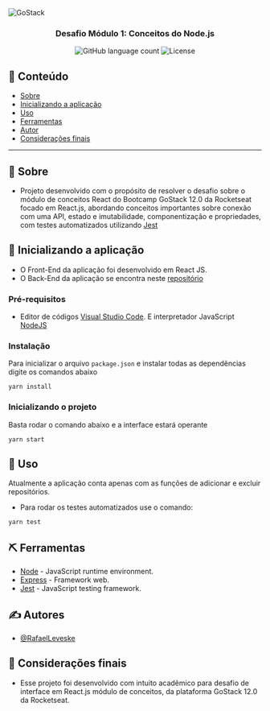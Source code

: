 <img alt="GoStack" src="https://storage.googleapis.com/golden-wind/bootcamp-gostack/header-desafios.png" />

<h3 align="center">
  Desafio Módulo 1: Conceitos do Node.js
</h3>

<p align="center">
  <img alt="GitHub language count" src="https://img.shields.io/github/languages/count/rocketseat/bootcamp-gostack-desafios?color=%2304D361">

  <img alt="License" src="https://img.shields.io/badge/license-MIT-%2304D361">

</p>

## 📝 Conteúdo

- [Sobre](#about)
- [Inicializando a aplicação](#getting_started)
- [Uso](#usage)
- [Ferramentas](#built_using)
- [Autor](#authors)
- [Considerações finais](#acknowledgement)

---

## 🏁 Sobre <a name = "about"></a>

- Projeto desenvolvido com o propósito de resolver o desafio sobre o módulo de conceitos React do Bootcamp GoStack 12.0 da Rocketseat focado em React.js, abordando conceitos importantes sobre conexão com uma API, estado e imutabilidade, componentização e propriedades, com testes automatizados utilizando [Jest](https://jestjs.io/) 
## 🏁 Inicializando a aplicação <a name = "getting_started"></a>

- O Front-End da aplicação foi desenvolvido em React JS.
- O Back-End da aplicação se encontra neste [repositório](https://github.com/RafaelLeveske/desafio-gostack-node-1)

### Pré-requisitos
- Editor de códigos [Visual Studio Code](https://code.visualstudio.com/download). E interpretador JavaScript [NodeJS](https://nodejs.org/pt-br/download/)

### Instalação

Para inicializar o arquivo `package.json` e instalar todas as dependências digite os comandos abaixo

```
yarn install
```

### Inicializando o projeto

Basta rodar o comando abaixo e a interface estará operante

```
yarn start
```

## 🎈 Uso <a name="usage"></a>

Atualmente a aplicação conta apenas com as funções de adicionar e excluir repositórios.

- Para rodar os testes automatizados use o comando:

```
yarn test
```

## ⛏️ Ferramentas <a name = "built_using"></a>

- [Node](https://nodejs.org/en/) - JavaScript runtime environment.
- [Express](https://expressjs.com/pt-br/) - Framework web.
- [Jest](https://jestjs.io/) - JavaScript testing framework.

## ✍️ Autores <a name = "authors"></a>

- [@RafaelLeveske](https://github.com/RafaelLeveske)

## 🎉 Considerações finais <a name = "acknowledgement"></a>

- Esse projeto foi desenvolvido com intuito acadêmico para desafio de interface em React.js módulo de conceitos, da plataforma GoStack 12.0 da Rocketseat.

